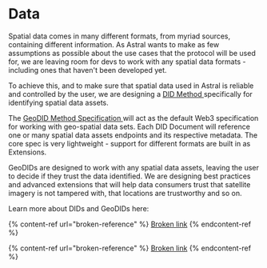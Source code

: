 # Data

Spatial data comes in many different formats, from myriad sources, containing different information. As Astral wants to make as few assumptions as possible about the use cases that the protocol will be used for, we are leaving room for devs to work with any spatial data formats - including ones that haven't been developed yet.

To achieve this, and to make sure that spatial data used in Astral is reliable and controlled by the user, we are designing a [DID Method ](https://w3c.github.io/did-core)specifically for identifying spatial data assets.&#x20;

The [GeoDID Method Specification ](../../geodids/geodid-core-specification/)will act as the default Web3 specification for working with geo-spatial data sets. Each DID Document will reference one or many spatial data assets endpoints and its respective metadata.  The core spec is very lightweight - support for different formats are built in as Extensions.&#x20;

GeoDIDs are designed to work with any spatial data assets, leaving the user to decide if they trust the data identified. We are designing best practices and advanced extensions that will help data consumers trust that satellite imagery is not tampered with, that locations are trustworthy and so on.&#x20;

Learn more about DIDs and GeoDIDs here:

{% content-ref url="broken-reference" %}
[Broken link](broken-reference)
{% endcontent-ref %}

{% content-ref url="broken-reference" %}
[Broken link](broken-reference)
{% endcontent-ref %}

